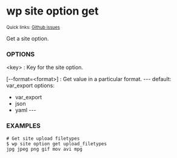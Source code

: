 # wp site option get

<small>Quick links: <a href="https://github.com/issues?q=is%3Aopen+label%3Acommand%3Asite-option-get+sort%3Aupdated-desc+org%3Awp-cli">Github issues</a></small>

Get a site option.

### OPTIONS

&lt;key&gt;
: Key for the site option.

[\--format=&lt;format&gt;]
: Get value in a particular format.
\---
default: var_export
options:
  - var_export
  - json
  - yaml
\---

### EXAMPLES

    # Get site upload filetypes
    $ wp site option get upload_filetypes
    jpg jpeg png gif mov avi mpg


